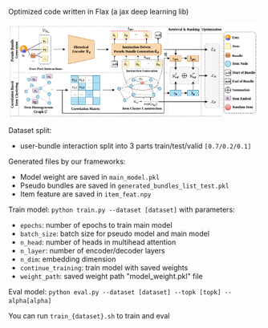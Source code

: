 Optimized code written in Flax (a jax deep learning lib)

<p align="center">
    <img src="asset/BRIDGE.png" alt="drawing"/>
</p>

Dataset split:
- user-bundle interaction split into 3 parts train/test/valid `[0.7/0.2/0.1]`

Generated files by our frameworks:
- Model weight are saved in `main_model.pkl`
- Pseudo bundles are saved in `generated_bundles_list_test.pkl`
- Item feature are saved in `item_feat.npy`

Train model:
`python train.py --dataset [dataset]`
with parameters:
- `epochs`: number of epochs to train main model
- `batch_size`: batch size for pseudo model and main model
- `n_head`: number of heads in multihead attention
- `n_layer`: number of encoder/decoder layers
- `n_dim`: embedding dimension
- `continue_training`: train model with saved weights
- `weight_path`: saved weight path "model_weight.pkl" file

Eval model: 
`python eval.py --dataset [dataset] --topk [topk] --alpha[alpha]`

You can run `train_{dataset}.sh` to train and eval